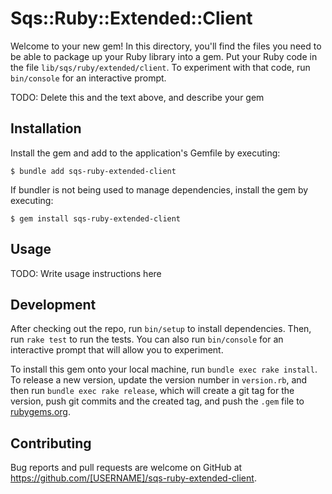 # Sqs::Ruby::Extended::Client

Welcome to your new gem! In this directory, you'll find the files you need to be able to package up your Ruby library into a gem. Put your Ruby code in the file `lib/sqs/ruby/extended/client`. To experiment with that code, run `bin/console` for an interactive prompt.

TODO: Delete this and the text above, and describe your gem

## Installation

Install the gem and add to the application's Gemfile by executing:

    $ bundle add sqs-ruby-extended-client

If bundler is not being used to manage dependencies, install the gem by executing:

    $ gem install sqs-ruby-extended-client

## Usage

TODO: Write usage instructions here

## Development

After checking out the repo, run `bin/setup` to install dependencies. Then, run `rake test` to run the tests. You can also run `bin/console` for an interactive prompt that will allow you to experiment.

To install this gem onto your local machine, run `bundle exec rake install`. To release a new version, update the version number in `version.rb`, and then run `bundle exec rake release`, which will create a git tag for the version, push git commits and the created tag, and push the `.gem` file to [rubygems.org](https://rubygems.org).

## Contributing

Bug reports and pull requests are welcome on GitHub at https://github.com/[USERNAME]/sqs-ruby-extended-client.
